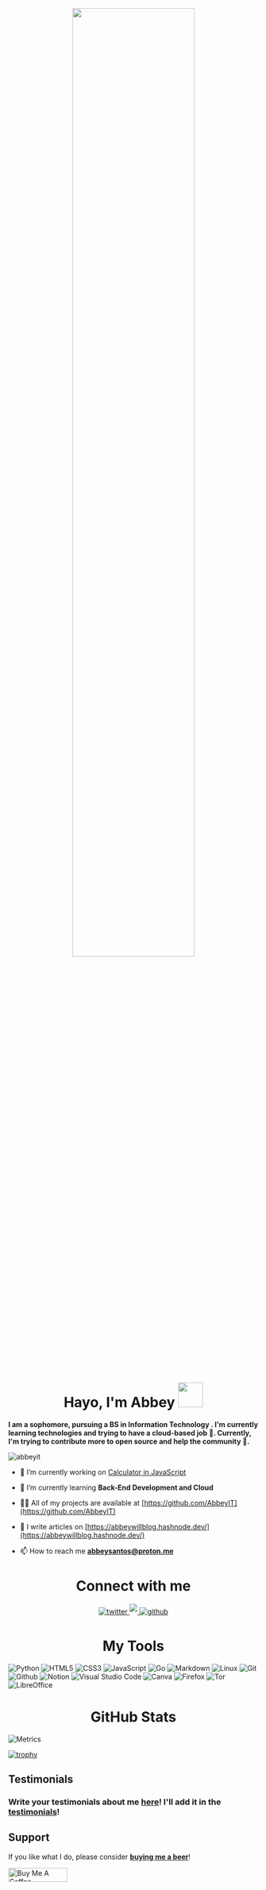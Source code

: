 <div align="center">
<img src="https://github.com/AbbeyIT/readme-resources/blob/main/greetings.gif" align="center" style="width: 70%" /> 
</div> 

<h1 align="center">Hayo, I'm Abbey <img src="https://media.tenor.com/images/f580b40a349dcb2d7cb93573e2329061/tenor.gif" width="50"/></h1> 

<!-- <p align="center">
  <a href="https://github.com/AbbeyIT"><img src="https://readme-typing-svg.herokuapp.com?font=Fira+Code&size=24&pause=1000&color=0E8046&lines=IT%20Student;Open%20Source;Cloud&center=true&width=500&height=50"></a>
</p> -->

**I am a sophomore, pursuing a BS in Information Technology . I'm currently learning technologies and trying to have a cloud-based job 🚀. Currently, I'm trying to contribute more to open source and help the community 🥑.**
<br/>

<p align="left"> <img src="https://komarev.com/ghpvc/?username=abbeyit&label=Profile%20views&color=0e75b6&style=flat" alt="abbeyit" /> </p>

- 🔭 I’m currently working on [Calculator in JavaScript](https://github.com/AbbeyIT/calculator)

- 🌱 I’m currently learning **Back-End Development and Cloud**

- 👨‍💻 All of my projects are available at [https://github.com/AbbeyIT](https://github.com/AbbeyIT)

- 📝 I write articles on [https://abbeywillblog.hashnode.dev/](https://abbeywillblog.hashnode.dev/)

- 📫 How to reach me **abbeysantos@proton.me**

<h1 align="center"> Connect with me </h1>
<div align="center">
<a href="https://twitter.com/abbeywilltech" target="_blank"> 
<img src=https://img.shields.io/badge/twitter-%2300acee.svg?&style=for-the-badge&logo=twitter&logoColor=white alt=twitter style="margin-bottom: 5px;" />
</a> 
<a href="https://abbeywillblog.hashnode.dev/" target="_blank">
<img src="https://img.shields.io/badge/Hashnode-2962FF?style=for-the-badge&logo=hashnode&logoColor=white alt="hashnode" style="margin-bottom: 5px;" />
</a>
<!-- <a href="https://www.linkedin.com/in/" target="_blank">
<img src=https://img.shields.io/badge/linkedin-%231E77B5.svg?&style=for-the-badge&logo=linkedin&logoColor=white alt=linkedin style="margin-bottom: 5px;" />
</a> -->
<a href="https://github.com/AbbeyIT" target="_blank">
<img src=https://img.shields.io/badge/github-%2324292e.svg?&style=for-the-badge&logo=github&logoColor=white alt=github style="margin-bottom: 5px;" />
</a>  
</div>  

<h1 align="center"> My Tools </h1>

![Python](https://img.shields.io/badge/python-3670A0?style=for-the-badge&logo=python&logoColor=ffdd54)
![HTML5](https://img.shields.io/badge/HTML5-E34F26?style=for-the-badge&logo=html5&logoColor=white)
![CSS3](https://img.shields.io/badge/CSS3-1572B6?style=for-the-badge&logo=css3&logoColor=white)
![JavaScript](https://img.shields.io/badge/javascript-%23323330.svg?style=for-the-badge&logo=javascript&logoColor=%23F7DF1E)
![Go](https://img.shields.io/badge/Go-00ADD8?style=for-the-badge&logo=go&logoColor=white)
![Markdown](https://img.shields.io/badge/Markdown-000000?style=for-the-badge&logo=markdown&logoColor=white)
![Linux](https://img.shields.io/badge/Linux-FCC624?style=for-the-badge&logo=linux&logoColor=black)
![Git](https://img.shields.io/badge/GIT-E44C30?style=for-the-badge&logo=git&logoColor=white)
![Github](https://img.shields.io/badge/GitHub-100000?style=for-the-badge&logo=github&logoColor=white)
![Notion](https://img.shields.io/badge/Notion-000000?style=for-the-badge&logo=notion&logoColor=white)
![Visual Studio Code](https://img.shields.io/badge/Visual%20Studio%20Code-0078d7.svg?style=for-the-badge&logo=visual-studio-code&logoColor=white)
![Canva](https://img.shields.io/badge/Canva-%2300C4CC.svg?style=for-the-badge&logo=Canva&logoColor=white)
![Firefox](https://img.shields.io/badge/Firefox_Browser-FF7139?style=for-the-badge&logo=Firefox-Browser&logoColor=white)
![Tor](https://img.shields.io/badge/Tor_Browser-7D4698?style=for-the-badge&logo=Tor-Browser&logoColor=white)
![LibreOffice](https://img.shields.io/badge/LibreOffice-18A303?style=for-the-badge&logo=LibreOffice&logoColor=white)                                                                                                                 

<h1 align="center"> GitHub Stats </h1>


![Metrics](https://metrics.lecoq.io/AbbeyIT?template=terminal&base=header%2C%20activity%2C%20community%2C%20repositories%2C%20metadata&base.indepth=false&base.hireable=false&base.skip=false&config.timezone=Asia%2FSingapore)

<!-- ![Abbey's GitHub stats](https://github-readme-stats.vercel.app/api?username=AbbeyIT&theme=nord&count_private=true&show_icons=true) -->
<!-- [![Top Langs](https://github-readme-stats.vercel.app/api/top-langs/?username=AbbeyIT&layout=compact&theme=nord)](https://github.com/anuraghazra/github-readme-stats) -->
<!-- [![GitHub Streak](https://github-readme-streak-stats.herokuapp.com/?user=AbbeyIT&theme=nord)](https://git.io/streak-stats) -->

[![trophy](https://github-profile-trophy.vercel.app/?username=AbbeyIT&theme=nord&row=1&column=7)](https://github.com/ryo-ma/github-profile-trophy)

## Testimonials 

<h3>Write your testimonials about me <b><a href="https://github.com/AbbeyIT/AbbeyIT/discussions/2">here</a></b>! I'll add it in the <a href="https://github.com/AbbeyIT/AbbeyIT/blob/main/testimonials.md">testimonials</a>!</h3>

## Support

If you like what I do, please consider **[buying me a beer](https://www.buymeacoffee.com/AbbeySantos)**! 

<a href="https://www.buymeacoffee.com/AbbeySantos" target="_blank"><img src="https://cdn.buymeacoffee.com/buttons/default-orange.png" alt="Buy Me A Coffee" height="28" width="119"></a>
